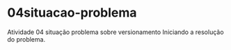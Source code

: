 # 04situacao-problema
Atividade 04 situação problema sobre versionamento
Iniciando a resolução do problema.
